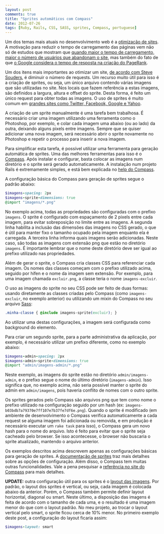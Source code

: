 ```yaml
---
layout: post
comments: true
title: "Sprites automáticos com Compass"
date: 2012-07-26
tags: [Ruby, Rails, CSS, SASS, sprites, Compass, portuguese]
---
```

Um dos temas mais atuais no desenvolvimento web é a [otimização de sites](http://blog.caelum.com.br/por-uma-web-mais-rapida-26-tecnicas-de-otimizacao-de-sites/). A motivação para reduzir o tempo de carregamento das páginas vem não só de estudos que mostram que [quando maior o tempo de carregamento, maior o número de usuários que abandonam o site](http://www.webperformancetoday.com/2010/06/15/everything-you-wanted-to-know-about-web-performance/), mas também do fato de que [o Google considera o tempo de resposta na criação do PageRank](http://googlewebmastercentral.blogspot.com.br/2010/04/using-site-speed-in-web-search-ranking.html).

Um dos itens mais importantes ao otimizar um site, [de acordo com Steve Souders](http://developer.yahoo.com/blogs/ydn/posts/2007/04/rule_1_make_few/), é diminuir o número de requests. Um recurso muito útil para isso é a criação de sprites, ou seja, um único arquivo contendo várias imagens que são utilizadas no site. Nos locais que fazem referência a estas imagens, são definidos a largura, altura e offset do sprite. Desta forma, é feito um único request para obter todas as imagens. O uso de sprites é muito comum em [grandes sites como Twitter, Facebook, Google e Yahoo](http://en.webmolot.com/sprite-2/).

A criação de um sprite manualmente é uma tarefa bem trabalhosa. É necessário criar uma imagem utilizando uma ferramenta como o Photoshop, por exemplo, e colar cada imagem uma abaixo (ou ao lado) da outra, deixando alguns pixels entre imagens. Sempre que se quiser adicionar uma nova imagem, será necessário abrir o sprite novamente no Photoshop e repetir o processo para inserir a nova imagem.

Para simplificar esta tarefa, é possível utilizar uma ferramenta para geração automática de sprites. Uma das melhores ferramentas para isso é o [Compass](http://compass-style.org/). Após instalar e configurar, basta colocar as imagens num diretório e o sprite será gerado automaticamente. A instalação num projeto Rails é extremamente simples, e está bem explicada no [help do Compass](http://compass-style.org/help/).

A configuração básica do Compass para geração de sprites segue o padrão abaixo:

```ruby
$imagens-spacing: 2px
$imagens-sprite-dimensions: true
@import "imagens/*.png"
```

No exemplo acima, todas as propriedades são configuradas com o prefixo `imagens`. O sprite é configurado com espaçamento de 2 pixels entre cada imagem, para evitar sobreposição no limite entre as imagens. A segunda linha habilita a inclusão das dimensões das imagens no CSS gerado, o que é útil para manter fixo o tamanho ocupado pela imagem enquanto ela é carregada. A terceira linha informa quais imagens serão adicionadas. Neste caso, são todas as imagens com extensão png que estão no diretório `imagens`. É importante lembrar que o nome deste diretório deve ser igual ao prefixo utilizado nas propriedades.

Além de gerar o sprite, o Compass cria classes CSS para referenciar cada imagem. Os nomes das classes começam com o prefixo utilizado acima, seguido por hífen e o nome da imagem sem extensão. Por exemplo, para uma imagem chamada `excluir.png`, a classe teria o nome `imagens-excluir`.

O uso as imagens do sprite no seu CSS pode ser feito de duas formas: usando diretamente as classes criadas pelo Compass (como `imagens-excluir`, no exemplo anterior) ou utilizando um mixin do Compass no seu arquivo [Sass](http://sass-lang.com/):

```css
.minha-classe { @include imagens-sprite(excluir); }
```

Ao utilizar uma destas configurações, a imagem será configurada como background do elemento.

Para criar um segundo sprite, para a parte administrativa da aplicação, por exemplo, é necessário utilizar um prefixo diferente, como no exemplo abaixo:

```ruby
$imagens-admin-spacing: 2px
$imagens-admin-sprite-dimensions: true
@import "admin/imagens-admin/*.png"
```

Neste exemplo, as imagens do sprite estão no diretório `admin/imagens-admin`, e o prefixo segue o nome do último diretório (`imagens-admin`). Isso significa que, no exemplo acima, não seria possível manter o sprite do admin em `admin/imagens`, pois haveria conflito de nomes com o outro sprite.

Os sprites gerados pelo Compass são arquivos png que tem como nome o prefixo utilizado na configuração seguido por um hash (ex: `imagens-b03bdb7a79370e7ff107e7b37fe7df6e.png`). Quando o sprite é modificado (em ambiente de desenvolvimento o Compass verifica automaticamente a cada request se alguma imagem foi adicionada ou removida, e em produção é necessário executar um `rake task` para isso), o Compass gera um novo hash para o nome do arquivo. Isto é feito para evitar que o sprite seja cacheado pelo browser. Se isso acontecesse, o browser não buscaria o sprite atualizado, mantendo o arquivo anterior.

Os exemplos descritos acima descrevem apenas as configurações básicas para geração de sprites. A [documentação de sprites](http://compass-style.org/help/tutorials/spriting/) traz mais detalhes sobre as opções de configuração. Além disso, o Compass tem muitas outras funcionalidades. Vale a pena pesquisar a [referência no site do Compass](http://compass-style.org/reference/compass/) para mais detalhes.

**UPDATE:** outra configuração útil para os sprites é o [layout das imagens](http://compass-style.org/help/tutorials/spriting/sprite-layouts/). Por padrão, o layout dos sprites é vertical, ou seja, cada imagem é colocada abaixo da anterior. Porém, o Compass também permite definir layout horizontal, diagonal ou smart. Neste último, a disposição das imagens é feita de acordo com o tamanho de cada uma, e o resultado é uma imagem menor do que com o layout padrão. No meu projeto, ao trocar o layout vertical pelo smart, o sprite ficou cerca de 10% menor. No primeiro exemplo deste post, a configuração do layout ficaria assim:

```ruby
$imagens-layout: smart
```
